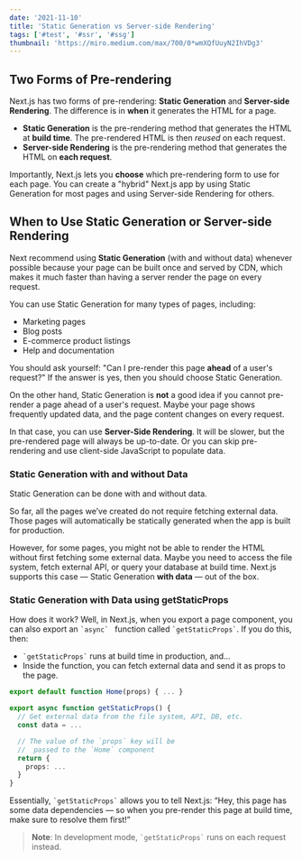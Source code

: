 ```yaml
---
date: '2021-11-10'
title: 'Static Generation vs Server-side Rendering'
tags: ['#test', '#ssr', '#ssg']
thumbnail: 'https://miro.medium.com/max/700/0*wmXQfUuyN2IhVDg3'
---
```


## Two Forms of Pre-rendering

Next.js has two forms of pre-rendering: **Static Generation** and **Server-side
Rendering**. The difference is in **when** it generates the HTML for a page.

- **Static Generation** is the pre-rendering method that generates the HTML at
  **build time**. The pre-rendered HTML is then _reused_ on each request.
- **Server-side Rendering** is the pre-rendering method that generates the HTML
  on **each request**.

Importantly, Next.js lets you **choose** which pre-rendering form to use for
each page. You can create a "hybrid" Next.js app by using Static Generation for
most pages and using Server-side Rendering for others.

## When to Use Static Generation or Server-side Rendering

Next recommend using **Static Generation** (with and without data) whenever
possible because your page can be built once and served by CDN, which makes it
much faster than having a server render the page on every request.

You can use Static Generation for many types of pages, including:

- Marketing pages
- Blog posts
- E-commerce product listings
- Help and documentation

You should ask yourself: "Can I pre-render this page **ahead** of a user's
request?" If the answer is yes, then you should choose Static Generation.

On the other hand, Static Generation is **not** a good idea if you cannot
pre-render a page ahead of a user's request. Maybe your page shows frequently
updated data, and the page content changes on every request.

In that case, you can use **Server-Side Rendering**. It will be slower, but the
pre-rendered page will always be up-to-date. Or you can skip pre-rendering and
use client-side JavaScript to populate data.

### Static Generation with and without Data

Static Generation can be done with and without data.

So far, all the pages we’ve created do not require fetching external data. Those
pages will automatically be statically generated when the app is built for
production.

However, for some pages, you might not be able to render the HTML without first
fetching some external data. Maybe you need to access the file system, fetch
external API, or query your database at build time. Next.js supports this case —
Static Generation **with data** — out of the box.

### Static Generation with Data using getStaticProps

How does it work? Well, in Next.js, when you export a page component, you can
also export an `` `async`  `` function called `` `getStaticProps` ``. If you do
this, then:

- `` `getStaticProps` `` runs at build time in production, and…
- Inside the function, you can fetch external data and send it as props to the
  page.

```ts
export default function Home(props) { ... }

export async function getStaticProps() {
  // Get external data from the file system, API, DB, etc.
  const data = ...

  // The value of the `props` key will be
  //  passed to the `Home` component
  return {
    props: ...
  }
}
```

Essentially, `` `getStaticProps` `` allows you to tell Next.js: “Hey, this page
has some data dependencies — so when you pre-render this page at build time,
make sure to resolve them first!”

> **Note**: In development mode, `` `getStaticProps` `` runs on each request
> instead.
